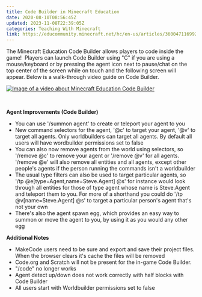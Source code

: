 ```yaml
---
title: Code Builder in Minecraft Education
date: 2020-08-10T08:56:45Z
updated: 2023-11-08T22:39:05Z
categories: Teaching With Minecraft
link: https://educommunity.minecraft.net/hc/en-us/articles/360047116992-Code-Builder-in-Minecraft-Education
---
```


The Minecraft Education Code Builder allows players to code inside the game!  Players can launch Code Builder using "C" if you are using a mouse/keyboard or by pressing the agent icon next to pause/chat on the top center of the screen while on touch and the following screen will appear. Below is a walk-through video guide on Code Builder.

[![Image of a video about Minecraft Education Code Builder](https://educommunity.minecraft.net/hc/article_attachments/20761249841428)](https://youtu.be/pPkir8wNktY)

 

**Agent Improvements (Code Builder)**

- You can use '/summon agent' to create or teleport your agent to you
- New command selectors for the agent, '@c' to target your agent, '@v' to target all agents. Only worldbuilders can target all agents. By default all users will have wordbuilder permissions set to false
- You can also now remove agents from the world using selectors, so '/remove @c' to remove your agent or '/remove @v' for all agents. '/remove @e' will also remove all entities and all agents, except other people's agents if the person running the commands isn't a worldbuilder
- The usual type filters can also be used to target particular agents, so '/tp @e\[type=Agent,name=Steve.Agent\] @s' for instance would look through all entities for those of type agent whose name is Steve.Agent and teleport them to you. For more of a shorthand you could do '/tp @v\[name=Steve.Agent\] @s' to target a particular person's agent that's not your own
- There's also the agent spawn egg, which provides an easy way to summon or move the agent to you, by using it as you would any other egg

**Additional Notes**

- MakeCode users need to be sure and export and save their project files. When the browser clears it's cache the files will be removed
- Code.org and Scratch will not be present for the in-game Code Builder. 
- "/code" no longer works
- Agent detect up/down does not work correctly with half blocks with Code Builder
- All users start with Worldbuilder permissions set to false
